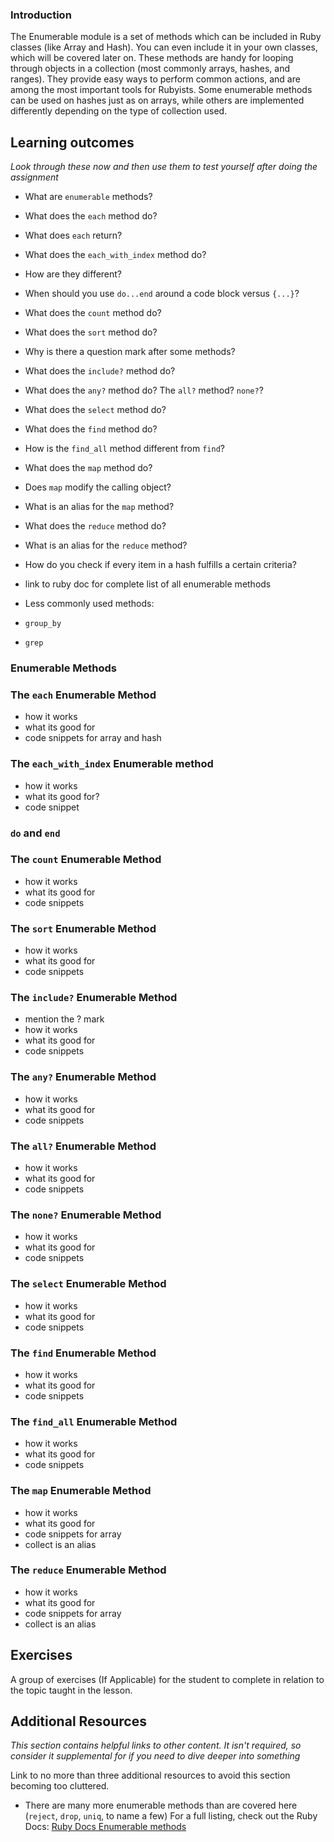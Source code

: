 ### Introduction

The Enumerable module is a set of methods which can be included in Ruby classes (like Array and Hash).
You can even include it in your own classes, which will be covered later on. These methods are handy
for looping through objects in a collection (most commonly arrays, hashes, and ranges). They provide
easy ways to perform common actions, and are among the most important tools for Rubyists. Some enumerable methods can be used on hashes just as on arrays, while others are implemented differently depending on
the type of collection used.

## Learning outcomes
*Look through these now and then use them to test yourself after doing the assignment*

* What are `enumerable` methods?

* What does the `each` method do?
* What does `each` return?
* What does the `each_with_index` method do?
* How are they different?

* When should you use `do...end` around a code block versus `{...}`?

* What does the `count` method do?
* What does the `sort` method do?

* Why is there a question mark after some methods?
* What does the `include?` method do?
* What does the `any?` method do? The `all?` method? `none?`?


* What does the `select` method do?
* What does the `find` method do?
* How is the `find_all` method different from `find`?

* What does the `map` method do?
* Does `map` modify the calling object?
* What is an alias for the `map` method?

* What does the `reduce` method do?
* What is an alias for the `reduce` method?

* How do you check if every item in a hash fulfills a certain criteria?

* link to ruby doc for complete list of all enumerable methods
* Less commonly used methods:
* `group_by`
* `grep`

### Enumerable Methods


### The `each` Enumerable Method
* how it works
* what its good for
* code snippets for array and hash

### The `each_with_index` Enumerable method
* how it works
* what its good for?
* code snippet

### `do` and `end`

### The `count` Enumerable Method
* how it works
* what its good for
* code snippets

### The `sort` Enumerable Method
* how it works
* what its good for
* code snippets

### The `include?` Enumerable Method
* mention the ? mark
* how it works
* what its good for
* code snippets

### The `any?` Enumerable Method
* how it works
* what its good for
* code snippets

### The `all?` Enumerable Method
* how it works
* what its good for
* code snippets

### The `none?` Enumerable Method
* how it works
* what its good for
* code snippets

### The `select` Enumerable Method
* how it works
* what its good for
* code snippets

### The `find` Enumerable Method
* how it works
* what its good for
* code snippets

### The `find_all` Enumerable Method
* how it works
* what its good for
* code snippets

### The `map` Enumerable Method
* how it works
* what its good for
* code snippets for array
* collect is an alias

### The `reduce` Enumerable Method
* how it works
* what its good for
* code snippets for array
* collect is an alias


## Exercises
A group of exercises (If Applicable) for the student to complete in relation to the topic taught in the lesson.

## Additional Resources
*This section contains helpful links to other content. It isn't required, so consider it supplemental for if you need to dive deeper into something*

Link to no more than three additional resources to avoid this section becoming too cluttered.

* There are many more enumerable methods than are covered here (`reject`, `drop`, `uniq`, to name a few) For a full listing, check out the Ruby Docs:
  [Ruby Docs Enumerable methods](https://ruby-doc.org/core-2.5.0/Enumerable.html)
